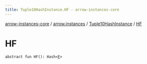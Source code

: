 ```yaml
---
title: Tuple10HashInstance.HF - arrow-instances-core
---
```


[arrow-instances-core](../../index.html) / [arrow.instances](../index.html) / [Tuple10HashInstance](index.html) / [HF](./-h-f.html)

# HF

`abstract fun HF(): Hash<`[`F`](index.html#F)`>`